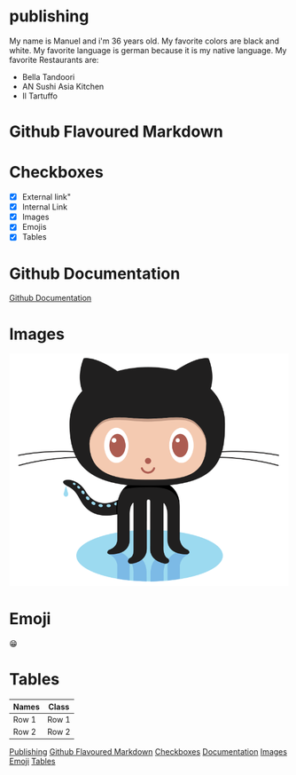 # publishing <a name="pubilishing"></a>
My name is Manuel and i'm 36 years old.
My favorite colors are black and white.
My favorite language is german because it is my native language.
My favorite Restaurants are:
- Bella Tandoori
- AN Sushi Asia Kitchen
- Il Tartuffo
# Github Flavoured Markdown <a name="github"></a>
# Checkboxes <a name="checkboxes"></a>
- [x] External link"
- [x] Internal Link
- [x] Images
- [x] Emojis
- [x] Tables

# Github Documentation <a name="documentation"></a>
[Github Documentation](https://help.github.com/en)

# Images <a name="images"></a>
![Logo](https://github.com/doerrenbaecher/authoring/blob/main/images/logo.png)

# Emoji <a name="emoji"></a>
😁

# Tables <a name="tables"></a>
| Names | Class |
| ----- | ----- |
| Row 1 | Row 1 |
| Row 2 | Row 2 |

[Publishing](#publishing)
[Github Flavoured Markdown](#github)
[Checkboxes](#checkboxes)
[Documentation](#documentation)
[Images](#images)
[Emoji](#emoji)
[Tables](#tables)
